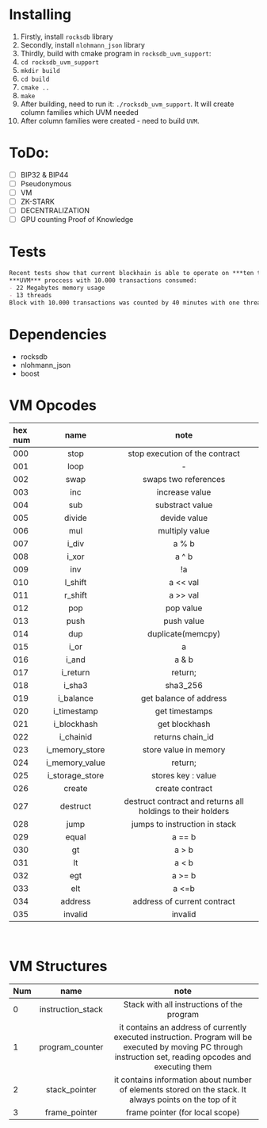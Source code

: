 # Installing
1. Firstly, install `rocksdb` library
2. Secondly, install `nlohmann_json` library
3. Thirdly, build with cmake program in `rocksdb_uvm_support`:
  1. `cd rocksdb_uvm_support`
  2. `mkdir build`
  3. `cd build`
  4. `cmake ..`
  5. `make`
4. After building, need to run it:  `./rocksdb_uvm_support`. It will create column families which UVM needed
5. After column families were created - need to build `UVM`. 

# ToDo:
- [ ] BIP32 & BIP44
- [ ] Pseudonymous
- [ ] VM
- [ ] ZK-STARK
- [ ] DECENTRALIZATION
- [ ] GPU counting Proof of Knowledge

# Tests

```markdown
Recent tests show that current blockhain is able to operate on ***ten thousand*** transaction easily.
***UVM*** proccess with 10.000 transactions consumed:
- 22 Megabytes memory usage
- 13 threads
Block with 10.000 transactions was counted by 40 minutes with one thread on Apple M1.
```

# Dependencies

- rocksdb
- nlohmann_json
- boost

# VM Opcodes

|hex num|name   		|note   													|
|	:---|	:---:		|				:---:										|
|000	|stop   		|stop execution of the contract 							|
|001	|loop   		|-   														|
|002	|swap   		|swaps two references   									|
|003	|inc 			|increase value 											|
|004	|sub 			|substract value 											|
|005	|divide 		|devide value 												|
|006	|mul 			|multiply value 											|
|007	|i_div 			|a % b														|
|008	|i_xor 			|a ^ b														|
|009	|inv 			|!a															|
|010	|l_shift		|a << val													|
|011	|r_shift		|a >> val													|
|012	|pop 			|pop value													|
|013	|push 			|push value													|
|014	|dup 			|duplicate(memcpy)											|
|015	|i_or 			|a |
|016	|i_and 			|a & b			 											|
|017	|i_return		|return;													|
|018	|i_sha3 		|sha3_256		 											|
|019	|i_balance 		|get balance of address										|
|020	|i_timestamp	|get timestamps												|
|021	|i_blockhash	|get blockhash												|
|022	|i_chainid 		|returns chain_id											|
|023	|i_memory_store	|store value in memory		 								|
|024	|i_memory_value|return;													|
|025	|i_storage_store|stores key : value		 									|
|026	|create 		|create contract 											|
|027	|destruct 		|destruct contract and returns all holdings to their holders|
|028	|jump 			|jumps to instruction <num> in stack						|
|029	|equal |a  == b	|
|030	|gt |a > b	|
|031	|lt |a < b	|
|032	|egt |a >= b	|
|033	|elt |a <=b	|
|034	|address |address of current contract	|
|035	|invalid |invalid	|


​	
# VM Structures
|Num   |name   		|note   												     |
|	:---		|	:---:		 |				:---:											|
|0			   	 |instruction_stack   		|Stack with all instructions of the program 				  |
|1	|program_counter |it contains an address of currently executed instruction. Program will be executed by moving PC through instruction set, reading opcodes and executing them |
|2	|stack_pointer |it contains information about number of elements stored on the stack. It always points on the top of it |
|3	|frame_pointer |frame pointer (for local scope) |

